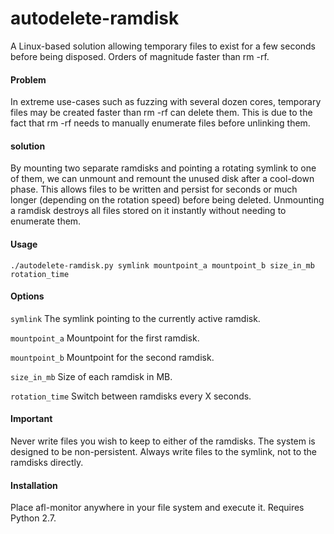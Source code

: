 # autodelete-ramdisk
A Linux-based solution allowing temporary files to exist for a few seconds before being disposed. Orders of magnitude faster than rm -rf.

#### Problem
In extreme use-cases such as fuzzing with several dozen cores, temporary files may be created faster than rm -rf can delete them.
This is due to the fact that rm -rf needs to manually enumerate files before unlinking them.

#### solution
By mounting two separate ramdisks and pointing a rotating symlink to one of them, we can unmount and remount the unused disk after a cool-down phase. This allows files to be written and persist for seconds or much longer (depending on the rotation speed) before being deleted. Unmounting a ramdisk destroys all files stored on it instantly without needing to enumerate them.

#### Usage
`./autodelete-ramdisk.py symlink mountpoint_a mountpoint_b size_in_mb rotation_time`

#### Options
`symlink` The symlink pointing to the currently active ramdisk.

`mountpoint_a` Mountpoint for the first ramdisk.

`mountpoint_b` Mountpoint for the second ramdisk.

`size_in_mb` Size of each ramdisk in MB.

`rotation_time` Switch between ramdisks every X seconds.

#### Important
Never write files you wish to keep to either of the ramdisks. The system is designed to be non-persistent.
Always write files to the symlink, not to the ramdisks directly.

#### Installation

Place afl-monitor anywhere in your file system and execute it. Requires Python 2.7.
